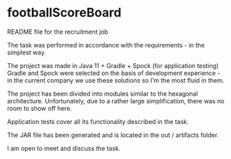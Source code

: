 # footballScoreBoard

README file for the recruitment job

The task was performed in accordance with the requirements - in the simplest way.

The project was made in Java 11 + Gradle + Spock (for application testing)
Gradle and Spock were selected on the basis of development experience - in the current company we use these solutions so I'm the most fluid in them.

The project has been divided into modules similar to the hexagonal architecture. 
Unfortunately, due to a rather large simplification, there was no room to show off here.

Application tests cover all its functionality described in the task.

The JAR file has been generated and is located in the out / artifacts folder.

I am open to meet and discuss the task.
